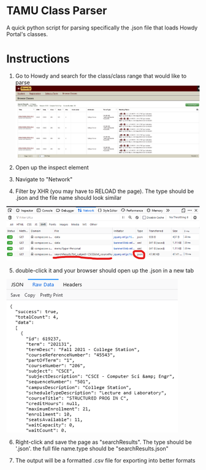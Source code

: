 # TAMU Class Parser
A quick python script for parsing specifically the .json file that loads Howdy Portal's classes.

# Instructions
1. Go to Howdy and search for the class/class range that would like to parse
![Class Search](/images/classes.png)

2. Open up the inspect element

3. Navigate to "Network"

4. Filter by XHR (you may have to RELOAD the page). The type should be .json and the file name should look similar

![Inspect Element](/images/inspect.png)

5. double-click it and your browser should open up the .json in a new tab

![Json file](/images/json.png)

6. Right-click and save the page as "searchResults". The type should be '.json'. the full file name.type should be "searchResults.json"

7. The output will be a formatted .csv file for exporting into better formats
